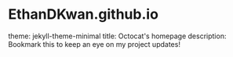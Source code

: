 # EthanDKwan.github.io
theme: jekyll-theme-minimal
title: Octocat's homepage
description: Bookmark this to keep an eye on my project updates!
